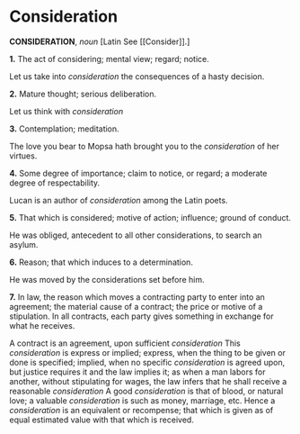 # Consideration

**CONSIDERATION**, _noun_ \[Latin See [[Consider]].\]

**1.** The act of considering; mental view; regard; notice.

Let us take into _consideration_ the consequences of a hasty decision.

**2.** Mature thought; serious deliberation.

Let us think with _consideration_

**3.** Contemplation; meditation.

The love you bear to Mopsa hath brought you to the _consideration_ of her virtues.

**4.** Some degree of importance; claim to notice, or regard; a moderate degree of respectability.

Lucan is an author of _consideration_ among the Latin poets.

**5.** That which is considered; motive of action; influence; ground of conduct.

He was obliged, antecedent to all other considerations, to search an asylum.

**6.** Reason; that which induces to a determination.

He was moved by the considerations set before him.

**7.** In law, the reason which moves a contracting party to enter into an agreement; the material cause of a contract; the price or motive of a stipulation. In all contracts, each party gives something in exchange for what he receives.

A contract is an agreement, upon sufficient _consideration_ This _consideration_ is express or implied; express, when the thing to be given or done is specified; implied, when no specific _consideration_ is agreed upon, but justice requires it and the law implies it; as when a man labors for another, without stipulating for wages, the law infers that he shall receive a reasonable _consideration_ A good _consideration_ is that of blood, or natural love; a valuable _consideration_ is such as money, marriage, etc. Hence a _consideration_ is an equivalent or recompense; that which is given as of equal estimated value with that which is received.